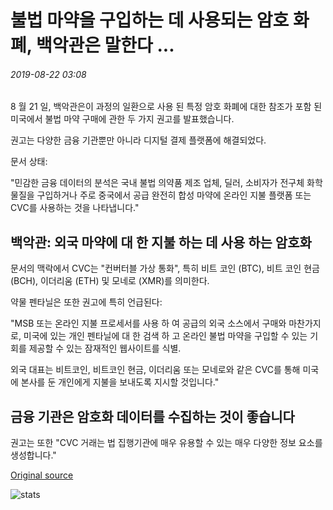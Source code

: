 # 불법 마약을 구입하는 데 사용되는 암호 화폐, 백악관은 말한다 ...

###### 2019-08-22 03:08

8 월 21 일, 백악관은이 과정의 일환으로 사용 된 특정 암호 화폐에 대한 참조가 포함 된 미국에서 불법 마약 구매에 관한 두 가지 권고를 발표했습니다.

권고는 다양한 금융 기관뿐만 아니라 디지털 결제 플랫폼에 해결되었다.

문서 상태:

"민감한 금융 데이터의 분석은 국내 불법 의약품 제조 업체, 딜러, 소비자가 전구체 화학 물질을 구입하거나 주로 중국에서 공급 완전히 합성 마약에 온라인 지불 플랫폼 또는 CVC를 사용하는 것을 나타냅니다."

## 백악관: 외국 마약에 대 한 지불 하는 데 사용 하는 암호화

문서의 맥락에서 CVC는 "컨버터블 가상 통화", 특히 비트 코인 (BTC), 비트 코인 현금 (BCH), 이더리움 (ETH) 및 모네로 (XMR)를 의미한다.

약물 펜타닐은 또한 권고에 특히 언급된다:

"MSB 또는 온라인 지불 프로세서를 사용 하 여 공급의 외국 소스에서 구매와 마찬가지로, 미국에 있는 개인 펜타닐에 대 한 검색 하 고 온라인 불법 마약을 구입할 수 있는 기회를 제공할 수 있는 잠재적인 웹사이트를 식별.

외국 대표는 비트코인, 비트코인 현금, 이더리움 또는 모네로와 같은 CVC를 통해 미국 에 본사를 둔 개인에게 지불을 보내도록 지시할 것입니다."

## 금융 기관은 암호화 데이터를 수집하는 것이 좋습니다

권고는 또한 "CVC 거래는 법 집행기관에 매우 유용할 수 있는 매우 다양한 정보 요소를 생성합니다."

[Original source](https://cointelegraph.com/news/cryptocurrencies-used-to-buy-illicit-drugs-says-white-house)

![stats](https://c.statcounter.com/11760860/0/a89fa40b/1/ "stats")
